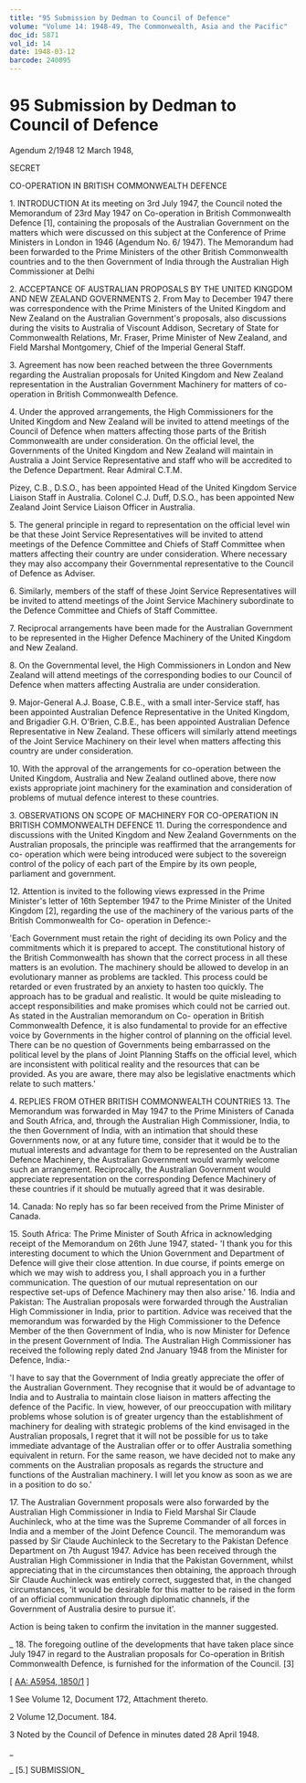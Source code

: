 ```yaml
---
title: "95 Submission by Dedman to Council of Defence"
volume: "Volume 14: 1948-49, The Commonwealth, Asia and the Pacific"
doc_id: 5871
vol_id: 14
date: 1948-03-12
barcode: 240095
---
```


# 95 Submission by Dedman to Council of Defence

Agendum 2/1948 12 March 1948,

SECRET

CO-OPERATION IN BRITISH COMMONWEALTH DEFENCE

1\. INTRODUCTION At its meeting on 3rd July 1947, the Council noted the Memorandum of 23rd May 1947 on Co-operation in British Commonwealth Defence [1], containing the proposals of the Australian Government on the matters which were discussed on this subject at the Conference of Prime Ministers in London in 1946 (Agendum No. 6/ 1947). The Memorandum had been forwarded to the Prime Ministers of the other British Commonwealth countries and to the then Government of India through the Australian High Commissioner at Delhi

2\. ACCEPTANCE OF AUSTRALIAN PROPOSALS BY THE UNITED KINGDOM AND NEW ZEALAND GOVERNMENTS 2. From May to December 1947 there was correspondence with the Prime Ministers of the United Kingdom and New Zealand on the Australian Government's proposals, also discussions during the visits to Australia of Viscount Addison, Secretary of State for Commonwealth Relations, Mr. Fraser, Prime Minister of New Zealand, and Field Marshal Montgomery, Chief of the Imperial General Staff.

3\. Agreement has now been reached between the three Governments regarding the Australian proposals for United Kingdom and New Zealand representation in the Australian Government Machinery for matters of co-operation in British Commonwealth Defence.

4\. Under the approved arrangements, the High Commissioners for the United Kingdom and New Zealand will be invited to attend meetings of the Council of Defence when matters affecting those parts of the British Commonwealth are under consideration. On the official level, the Governments of the United Kingdom and New Zealand will maintain in Australia a Joint Service Representative and staff who will be accredited to the Defence Department. Rear Admiral C.T.M.

Pizey, C.B., D.S.O., has been appointed Head of the United Kingdom Service Liaison Staff in Australia. Colonel C.J. Duff, D.S.O., has been appointed New Zealand Joint Service Liaison Officer in Australia.

5\. The general principle in regard to representation on the official level win be that these Joint Service Representatives will be invited to attend meetings of the Defence Committee and Chiefs of Staff Committee when matters affecting their country are under consideration. Where necessary they may also accompany their Governmental representative to the Council of Defence as Adviser.

6\. Similarly, members of the staff of these Joint Service Representatives will be invited to attend meetings of the Joint Service Machinery subordinate to the Defence Committee and Chiefs of Staff Committee.

7\. Reciprocal arrangements have been made for the Australian Government to be represented in the Higher Defence Machinery of the United Kingdom and New Zealand.

8\. On the Governmental level, the High Commissioners in London and New Zealand will attend meetings of the corresponding bodies to our Council of Defence when matters affecting Australia are under consideration.

9\. Major-General A.J. Boase, C.B.E., with a small inter-Service staff, has been appointed Australian Defence Representative in the United Kingdom, and Brigadier G.H. O'Brien, C.B.E., has been appointed Australian Defence Representative in New Zealand. These officers will similarly attend meetings of the Joint Service Machinery on their level when matters affecting this country are under consideration.

10\. With the approval of the arrangements for co-operation between the United Kingdom, Australia and New Zealand outlined above, there now exists appropriate joint machinery for the examination and consideration of problems of mutual defence interest to these countries.

3\. OBSERVATIONS ON SCOPE OF MACHINERY FOR CO-OPERATION IN BRITISH COMMONWEALTH DEFENCE 11. During the correspondence and discussions with the United Kingdom and New Zealand Governments on the Australian proposals, the principle was reaffirmed that the arrangements for co- operation which were being introduced were subject to the sovereign control of the policy of each part of the Empire by its own people, parliament and government.

12\. Attention is invited to the following views expressed in the Prime Minister's letter of 16th September 1947 to the Prime Minister of the United Kingdom [2], regarding the use of the machinery of the various parts of the British Commonwealth for Co- operation in Defence:-

'Each Government must retain the right of deciding its own Policy and the commitments which it is prepared to accept. The constitutional history of the British Commonwealth has shown that the correct process in all these matters is an evolution. The machinery should be allowed to develop in an evolutionary manner as problems are tackled. This process could be retarded or even frustrated by an anxiety to hasten too quickly. The approach has to be gradual and realistic. It would be quite misleading to accept responsibilities and make promises which could not be carried out. As stated in the Australian memorandum on Co- operation in British Commonwealth Defence, it is also fundamental to provide for an effective voice by Governments in the higher control of planning on the official level. There can be no question of Governments being embarrassed on the political level by the plans of Joint Planning Staffs on the official level, which are inconsistent with political reality and the resources that can be provided. As you are aware, there may also be legislative enactments which relate to such matters.'

4\. REPLIES FROM OTHER BRITISH COMMONWEALTH COUNTRIES 13. The Memorandum was forwarded in May 1947 to the Prime Ministers of Canada and South Africa, and, through the Australian High Commissioner, India, to the then Government of India, with an intimation that should these Governments now, or at any future time, consider that it would be to the mutual interests and advantage for them to be represented on the Australian Defence Machinery, the Australian Government would warmly welcome such an arrangement. Reciprocally, the Australian Government would appreciate representation on the corresponding Defence Machinery of these countries if it should be mutually agreed that it was desirable.

14\. Canada: No reply has so far been received from the Prime Minister of Canada.

15\. South Africa: The Prime Minister of South Africa in acknowledging receipt of the Memorandum on 26th June 1947, stated- 'I thank you for this interesting document to which the Union Government and Department of Defence will give their close attention. In due course, if points emerge on which we may wish to address you, I shall approach you in a further communication. The question of our mutual representation on our respective set-ups of Defence Machinery may then also arise.' 16. India and Pakistan: The Australian proposals were forwarded through the Australian High Commissioner in India, prior to partition. Advice was received that the memorandum was forwarded by the High Commissioner to the Defence Member of the then Government of India, who is now Minister for Defence in the present Government of India. The Australian High Commissioner has received the following reply dated 2nd January 1948 from the Minister for Defence, India:-

'I have to say that the Government of India greatly appreciate the offer of the Australian Government. They recognise that it would be of advantage to India and to Australia to maintain close liaison in matters affecting the defence of the Pacific. In view, however, of our preoccupation with military problems whose solution is of greater urgency than the establishment of machinery for dealing with strategic problems of the kind envisaged in the Australian proposals, I regret that it will not be possible for us to take immediate advantage of the Australian offer or to offer Australia something equivalent in return. For the same reason, we have decided not to make any comments on the Australian proposals as regards the structure and functions of the Australian machinery. I will let you know as soon as we are in a position to do so.'

17\. The Australian Government proposals were also forwarded by the Australian High Commissioner in India to Field Marshal Sir Claude Auchinleck, who at the time was the Supreme Commander of all forces in India and a member of the Joint Defence Council. The memorandum was passed by Sir Claude Auchinleck to the Secretary to the Pakistan Defence Department on 7th August 1947. Advice has been received through the Australian High Commissioner in India that the Pakistan Government, whilst appreciating that in the circumstances then obtaining, the approach through Sir Claude Auchinleck was entirely correct, suggested that, in the changed circumstances, 'it would be desirable for this matter to be raised in the form of an official communication through diplomatic channels, if the Government of Australia desire to pursue it'.

Action is being taken to confirm the invitation in the manner suggested.

_ 18\. The foregoing outline of the developments that have taken place since July 1947 in regard to the Australian proposals for Co-operation in British Commonwealth Defence, is furnished for the information of the Council. [3]

[ [AA: A5954, 1850/1](http://www.naa.gov.au/cgi-bin/Search?O=I&Number=240095) ]

1 See Volume 12, Document 172, Attachment thereto.

2 Volume 12,Document. 184.

3 Noted by the Council of Defence in minutes dated 28 April 1948.

_

_ [5.] SUBMISSION_
